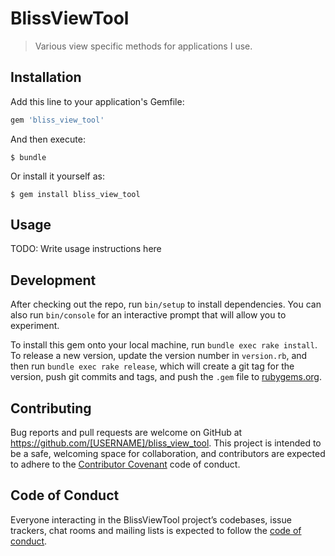 # BlissViewTool

> Various view specific methods for applications I use.

## Installation

Add this line to your application's Gemfile:

```ruby
gem 'bliss_view_tool'
```

And then execute:

    $ bundle

Or install it yourself as:

    $ gem install bliss_view_tool

## Usage

TODO: Write usage instructions here

## Development

After checking out the repo, run `bin/setup` to install dependencies. You can also run `bin/console` for an interactive prompt that will allow you to experiment.

To install this gem onto your local machine, run `bundle exec rake install`. To release a new version, update the version number in `version.rb`, and then run `bundle exec rake release`, which will create a git tag for the version, push git commits and tags, and push the `.gem` file to [rubygems.org](https://rubygems.org).

## Contributing

Bug reports and pull requests are welcome on GitHub at https://github.com/[USERNAME]/bliss_view_tool. This project is intended to be a safe, welcoming space for collaboration, and contributors are expected to adhere to the [Contributor Covenant](http://contributor-covenant.org) code of conduct.

## Code of Conduct

Everyone interacting in the BlissViewTool project’s codebases, issue trackers, chat rooms and mailing lists is expected to follow the [code of conduct](https://github.com/[USERNAME]/bliss_view_tool/blob/master/CODE_OF_CONDUCT.md).
